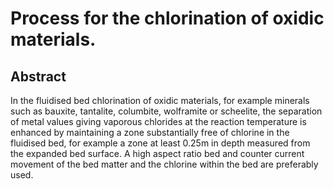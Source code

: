 # Process for the chlorination of oxidic materials.

## Abstract
In the fluidised bed chlorination of oxidic materials, for example minerals such as bauxite, tantalite, columbite, wolframite or scheelite, the separation of metal values giving vaporous chlorides at the reaction temperature is enhanced by maintaining a zone substantially free of chlorine in the fluidised bed, for example a zone at least 0.25m in depth measured from the expanded bed surface. A high aspect ratio bed and counter current movement of the bed matter and the chlorine within the bed are preferably used.